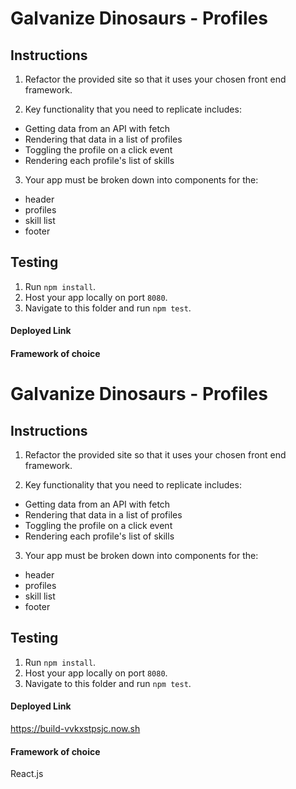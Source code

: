 # Galvanize Dinosaurs - Profiles

## Instructions

1. Refactor the provided site so that it uses your chosen front end framework.

2. Key functionality that you need to replicate includes:
  - Getting data from an API with fetch
  - Rendering that data in a list of profiles
  - Toggling the profile on a click event
  - Rendering each profile's list of skills

3. Your app must be broken down into components for the:
  - header
  - profiles
  - skill list
  - footer

## Testing

1. Run `npm install`.
2. Host your app locally on port `8080`.
3. Navigate to this folder and run `npm test`.

#### Deployed Link

#### Framework of choice
# Galvanize Dinosaurs - Profiles

## Instructions

1. Refactor the provided site so that it uses your chosen front end framework.

2. Key functionality that you need to replicate includes:
  - Getting data from an API with fetch
  - Rendering that data in a list of profiles
  - Toggling the profile on a click event
  - Rendering each profile's list of skills

3. Your app must be broken down into components for the:
  - header
  - profiles
  - skill list
  - footer

## Testing

1. Run `npm install`.
2. Host your app locally on port `8080`.
3. Navigate to this folder and run `npm test`.

#### Deployed Link

https://build-vvkxstpsjc.now.sh

#### Framework of choice

React.js